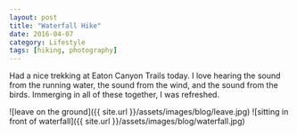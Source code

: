 ```yaml
---
layout: post
title: "Waterfall Hike"
date: 2016-04-07
category: Lifestyle
tags: [hiking, photography]
---
```


Had a nice trekking at Eaton Canyon Trails today. I love hearing the sound from the running water, the sound from the wind, and the sound from the birds. Immerging in all of these together, I was refreshed.
<!--more-->

![leave on the ground]({{ site.url }}/assets/images/blog/leave.jpg)
![sitting in front of waterfall]({{ site.url }}/assets/images/blog/waterfall.jpg)